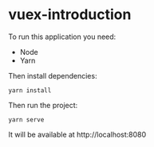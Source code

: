 # vuex-introduction

To run this application you need:

- Node
- Yarn

Then install dependencies:

```
yarn install
```

Then run the project:

```
yarn serve
```

It will be available at http://localhost:8080
